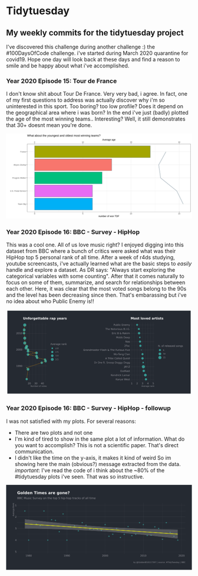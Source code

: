 # Tidytuesday
## My weekly commits for the tidytuesday project
I've discovered this challenge during another challenge :) the #100DaysOfCode challenge. i've started during March 2020 quarantine for covid19. Hope one day will look back at these days and find a reason to smile and be happy about what i've accomplished.

### Year 2020 Episode 15: Tour de France
I don't know shit about Tour De France. Very very bad, i agree. In fact, one of my first questions to address was actually discover why i'm so uninterested in this sport. Too boring? too low profile? Does it depend on the geographical area where i was born? In the end i've just (badly) plotted the age of the most winning teams.. Interesting? Well, it still demonstrates that 30+ doesnt mean you're done.

![Tour de France](plots/2020_15/15_2020_tdf_winners.png)

### Year 2020 Episode 16: BBC - Survey - HipHop
This was a cool one. All of us love music right? I enjoyed digging into this dataset from BBC where a bunch of critics were asked what was their HipHop top 5 personal rank of all time. After a week of r4ds studying, youtube screencasts, i've actually learned what are the basic steps to *easily* handle and explore a dataset. As DR says: "Always start exploring the categorical variables with some counting". After that it comes naturally to focus on some of them, summarize, and search for relationships between each other. Here, it was clear that the most voted songs belong to the 90s and the level has been decreasing since then. That's embarassing but i've no idea about who Public Enemy is!! 

![BBC - Survey - HipHop](plots/2020_16/16_2020_HiphopBBC.png)

### Year 2020 Episode 16: BBC - Survey - HipHop - followup
I was not satisfied with my plots. For several reasons:  
* There are two plots and not one
* I'm kind of tired to show in the same plot a lot of information. What do you want to accomplish? This is not a scientific paper. That's direct communication.
* I didn't like the time on the y-axis, it makes it kind of weird
So im showing here the main (obvious?) message extracted from the data.  
_important_: I've read the code of i think about the ~80% of the #tidytuesday plots i've seen. That was so instructive.

![BBC - Survey - HipHop - followup](plots/2020_16/16_2020_HiphopBBC_followup.png)